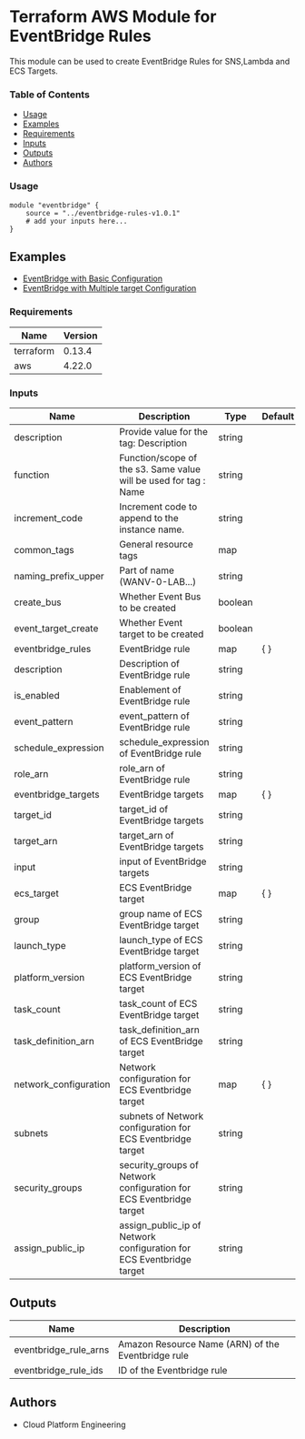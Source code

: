 # **Terraform AWS Module for EventBridge Rules**
This module can be used to create EventBridge Rules for SNS,Lambda and ECS Targets.

### **Table of Contents**

- [Usage](#usage)
- [Examples](#examples)
- [Requirements](#requirements)
- [Inputs](#inputs)
- [Outputs](#outputs)
- [Authors](#authors)

### **Usage**
```
module "eventbridge" {
    source = "../eventbridge-rules-v1.0.1"
    # add your inputs here...
}
```

## Examples

- [EventBridge with Basic Configuration](examples\eventbridge-rule-with-basic-configuration\README.md)
- [EventBridge with Multiple target Configuration](examples\eventbridge-rule-with-multiple-targets\README.md)

### **Requirements**

| Name | Version |
| ------ | ------| 
| terraform | 0.13.4 | 
| aws       | 4.22.0 |

### **Inputs**

| Name | Description |Type| Default|
| ----- | ----- | ------ |----- | 
| description                    | Provide value for the tag: Description                                                   | string       |         |
| function                       | Function/scope of the s3. Same value will be used for tag : Name                         | string       |         |
| increment_code                 | Increment code to append to the instance name.                                           | string       |         |
| common_tags                    | General resource tags                                                                    | map          |         |
| naming_prefix_upper            | Part of name (WANV-0-LAB...)                                                             | string       |         |
| create_bus                     | Whether Event Bus to be created                                                          | boolean      |         |
| event_target_create            | Whether Event target to be created                                                       | boolean      |         |
| eventbridge_rules              | EventBridge rule                                                                         | map          | { }     |
| description                    | Description of EventBridge rule                                                          | string       |         |
| is_enabled                     | Enablement of EventBridge rule                                                           | string       |         |
| event_pattern                  | event_pattern of EventBridge rule                                                        | string       |         |
| schedule_expression            | schedule_expression of EventBridge rule                                                  | string       |         |
| role_arn                       | role_arn of EventBridge rule                                                             | string       |         |
| eventbridge_targets            | EventBridge targets                                                                      | map          | { }     |
| target_id                      | target_id of EventBridge targets                                                         | string       |         |
| target_arn                     | target_arn of EventBridge targets                                                        | string       |         |
| input                          | input of EventBridge targets                                                             | string       |         |
| ecs_target                     | ECS EventBridge target                                                                   | map          | { }     |
| group                          |group name of ECS EventBridge target                                                      | string       |         |
| launch_type                    |launch_type of ECS EventBridge target                                                     | string       |         |
| platform_version               |platform_version of ECS EventBridge target                                                | string       |         |
| task_count                     |task_count of ECS EventBridge target                                                      | string       |         |
| task_definition_arn            |task_definition_arn of ECS EventBridge target                                             | string       |         |
| network_configuration          | Network configuration for ECS Eventbridge target                                         | map          | { }     |
| subnets                        | subnets of Network configuration for ECS Eventbridge target                              | string       |         |
| security_groups                | security_groups of Network configuration for ECS Eventbridge target                      | string       |         |
| assign_public_ip               | assign_public_ip of Network configuration for ECS Eventbridge target                     | string       |         |

## Outputs

| Name        | Description                              |
| ----------- | ---------------------------------------- |
| eventbridge_rule_arns  | Amazon Resource Name (ARN) of the Eventbridge rule |
| eventbridge_rule_ids   | ID of the Eventbridge rule                       |

## Authors

- Cloud Platform Engineering
